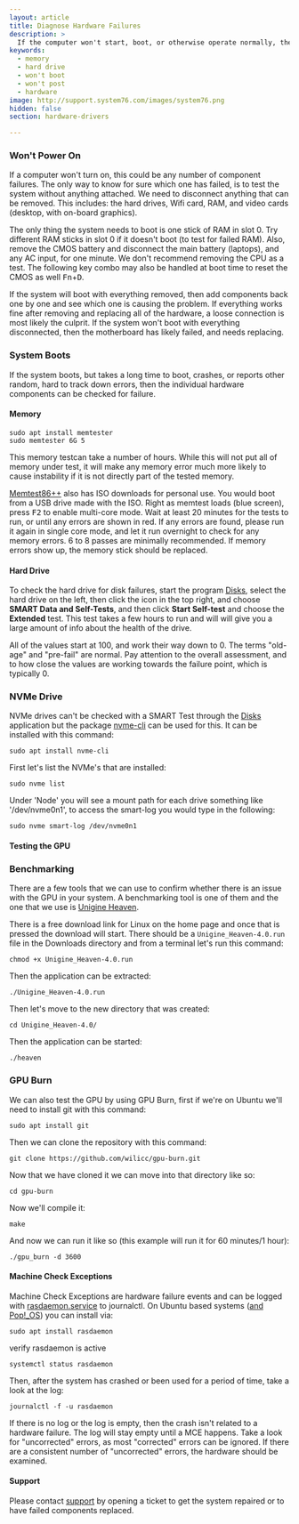 ```yaml
---
layout: article
title: Diagnose Hardware Failures
description: >
  If the computer won't start, boot, or otherwise operate normally, there may be a hardware issue.  Follow these steps to diagnose hardware failures.
keywords:
  - memory
  - hard drive
  - won't boot
  - won't post
  - hardware
image: http://support.system76.com/images/system76.png
hidden: false
section: hardware-drivers

---
```


### Won't Power On

If a computer won't turn on, this could be any number of component failures.  The only way to know for sure which one has failed, is to test the system without anything attached.  We need to disconnect anything that can be removed.  This includes: the hard drives, Wifi card, RAM, and video cards (desktop, with on-board graphics).

The only thing the system needs to boot is one stick of RAM in slot 0. Try different RAM sticks in slot 0 if it doesn't boot (to test for failed RAM).  Also, remove the CMOS battery and disconnect the main battery (laptops), and any AC input, for one minute.  We don't recommend removing the CPU as a test. The following key combo may also be handled at boot time to reset the CMOS as well <kbd>Fn</kbd>+<kbd>D</kbd>. 

If the system will boot with everything removed, then add components back one by one and see which one is causing the problem.  If everything works fine after removing and replacing all of the hardware, a loose connection is most likely the culprit.  If the system won't boot with everything disconnected, then the motherboard has likely failed, and needs replacing.

### System Boots

If the system boots, but takes a long time to boot, crashes, or reports other random, hard to track down errors, then the individual hardware components can be checked for failure.

#### Memory

```
sudo apt install memtester
sudo memtester 6G 5
```
This memory testcan take a number of hours. While this will not put all of memory under test, it will make any memory error much more likely to cause instability if it is not directly part of the tested memory.

[Memtest86++](https://www.memtest86.com/) also has ISO downloads for personal use. You would boot from a USB drive made with the ISO.  Right as memtest loads (blue screen), press <kbd>F2</kbd> to enable multi-core mode.  Wait at least 20 minutes for the tests to run, or until any errors are shown in red.  If any errors are found, please run it again in single core mode, and let it run overnight to check for any memory errors.  6 to 8 passes are minimally recommended.  If memory errors show up, the memory stick should be replaced.

#### Hard Drive

To check the hard drive for disk failures, start the program <u>Disks</u>, select the hard drive on the left, then click the icon in the top right, and choose **SMART Data and Self-Tests**, and then click **Start Self-test** and choose the **Extended** test.  This test takes a few hours to run and will will give you a large amount of info about the health of the drive.

All of the values start at 100, and work their way down to 0.  The terms "old-age" and "pre-fail" are normal.  Pay attention to the overall assessment, and to how close the values are working towards the failure point, which is typically 0.

### NVMe Drive

NVMe drives can't be checked with a SMART Test through the <u>Disks</u> application but the package <u>nvme-cli</u> can be used for this. It can be installed with this command:

```
sudo apt install nvme-cli
```

First let's list the NVMe's that are installed:

```
sudo nvme list
```

Under 'Node' you will see a mount path for each drive something like '/dev/nvme0n1', to access the smart-log you would type in the following:

```
sudo nvme smart-log /dev/nvme0n1
```

#### Testing the GPU

### Benchmarking

There are a few tools that we can use to confirm whether there is an issue with the GPU in your system. A benchmarking tool is one of them and the one that we use is [Unigine Heaven](https://benchmark.unigine.com/heaven).

There is a free download link for Linux on the home page and once that is pressed the download will start. There should be a `Unigine_Heaven-4.0.run` file in the Downloads directory and from a terminal let's run this command:

```
chmod +x Unigine_Heaven-4.0.run 
```

Then the application can be extracted:

```
./Unigine_Heaven-4.0.run 
```

Then let's move to the new directory that was created:

```
cd Unigine_Heaven-4.0/
```

Then the application can be started:

```
./heaven
```

### GPU Burn

We can also test the GPU by using GPU Burn, first if we're on Ubuntu we'll need to install git with this command:

```
sudo apt install git
```

Then we can clone the repository with this command:

```
git clone https://github.com/wilicc/gpu-burn.git
```

Now that we have cloned it we can move into that directory like so:

```
cd gpu-burn
```

Now we'll compile it:

```
make
```

And now we can run it like so (this example will run it for 60 minutes/1 hour):

```
./gpu_burn -d 3600
```

#### Machine Check Exceptions

Machine Check Exceptions are hardware failure events and can be logged with <u>rasdaemon.service</u> to journalctl. On Ubuntu based systems (<u>and Pop!_OS</u>) you can install via:
```
sudo apt install rasdaemon
```
verify rasdaemon is active
```
systemctl status rasdaemon
```

Then, after the system has crashed or been used for a period of time, take a look at the log:
```
journalctl -f -u rasdaemon
```

If there is no log or the log is empty, then the crash isn't related to a hardware failure.  The log will stay empty until a MCE happens.  Take a look for "uncorrected" errors, as most "corrected" errors can be ignored.  If there are a consistent number of "uncorrected" errors, the hardware should be examined.

#### Support

Please contact [support](https://support.system76.com/) by opening a ticket to get the system repaired or to have failed components replaced.
